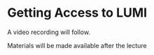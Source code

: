 # Getting Access to LUMI

A video recording will follow.

Materials will be made available after the lecture

<!--
Extra materials

-   [Slides](https://462000265.lumidata.eu/2day-20240502/files/LUMI-2day-20240502-03-access.pdf)

-   [Course notes](03_LUMI_access.md)
-->
